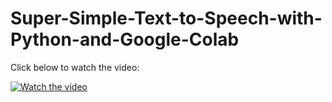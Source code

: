 # Super-Simple-Text-to-Speech-with-Python-and-Google-Colab
 
Click below to watch the video:

[![Watch the video](https://img.youtube.com/vi/ngYRYMoIGu8/maxresdefault.jpg)](https://www.youtube.com/watch?v=ngYRYMoIGu8)
